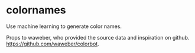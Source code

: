 # colornames
Use machine learning to generate color names.

Props to waweber, who provided the source data and inspiration on github. https://github.com/waweber/colorbot.
